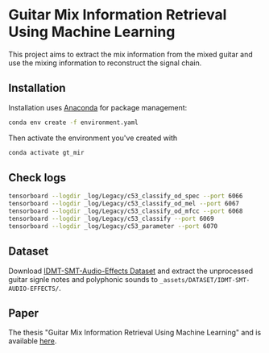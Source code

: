 # Guitar Mix Information Retrieval Using Machine Learning

This project aims to extract the mix information from the mixed guitar and use the mixing information to reconstruct the signal chain.

## Installation

Installation uses [Anaconda](https://www.anaconda.com/) for package management:

```bash
conda env create -f environment.yaml
```

Then activate the environment you've created with

```bash
conda activate gt_mir
```

## Check logs

```bash
tensorboard --logdir _log/Legacy/c53_classify_od_spec --port 6066 
tensorboard --logdir _log/Legacy/c53_classify_od_mel --port 6067 
tensorboard --logdir _log/Legacy/c53_classify_od_mfcc --port 6068 
tensorboard --logdir _log/Legacy/c53_classify --port 6069 
tensorboard --logdir _log/Legacy/c53_parameter --port 6070 
```

## Dataset

Download [IDMT-SMT-Audio-Effects Dataset](https://zenodo.org/record/7544032) and extract the unprocessed guitar signle notes and polyphonic sounds to `_assets/DATASET/IDMT-SMT-AUDIO-EFFECTS/`.

## Paper

The thesis "Guitar Mix Information Retrieval Using Machine Learning" and is available [here](https://github.com/DCisHurt/Guitar-MIR-Thesis).
